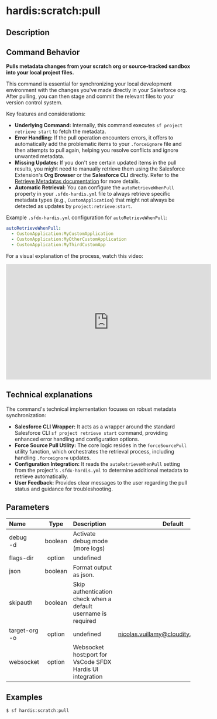<!-- This file has been generated with command 'sf hardis:doc:plugin:generate'. Please do not update it manually or it may be overwritten -->
# hardis:scratch:pull

## Description


## Command Behavior

**Pulls metadata changes from your scratch org or source-tracked sandbox into your local project files.**

This command is essential for synchronizing your local development environment with the changes you've made directly in your Salesforce org. After pulling, you can then stage and commit the relevant files to your version control system.

Key features and considerations:

- **Underlying Command:** Internally, this command executes `sf project retrieve start` to fetch the metadata.
- **Error Handling:** If the pull operation encounters errors, it offers to automatically add the problematic items to your `.forceignore` file and then attempts to pull again, helping you resolve conflicts and ignore unwanted metadata.
- **Missing Updates:** If you don't see certain updated items in the pull results, you might need to manually retrieve them using the Salesforce Extension's **Org Browser** or the **Salesforce CLI** directly. Refer to the [Retrieve Metadatas documentation](https://sfdx-hardis.cloudity.com/salesforce-ci-cd-publish-task/#retrieve-metadatas) for more details.
- **Automatic Retrieval:** You can configure the `autoRetrieveWhenPull` property in your `.sfdx-hardis.yml` file to always retrieve specific metadata types (e.g., `CustomApplication`) that might not always be detected as updates by `project:retrieve:start`.

Example `.sfdx-hardis.yml` configuration for `autoRetrieveWhenPull`:
```yaml
autoRetrieveWhenPull:
  - CustomApplication:MyCustomApplication
  - CustomApplication:MyOtherCustomApplication
  - CustomApplication:MyThirdCustomApp
```

For a visual explanation of the process, watch this video:

<iframe width="560" height="315" src="https://www.youtube.com/embed/Ik6whtflmfY" title="YouTube video player" frameborder="0" allow="accelerometer; autoplay; clipboard-write; encrypted-media; gyroscope; picture-in-picture" allowfullscreen></iframe>

## Technical explanations

The command's technical implementation focuses on robust metadata synchronization:

- **Salesforce CLI Wrapper:** It acts as a wrapper around the standard Salesforce CLI `sf project retrieve start` command, providing enhanced error handling and configuration options.
- **Force Source Pull Utility:** The core logic resides in the `forceSourcePull` utility function, which orchestrates the retrieval process, including handling `.forceignore` updates.
- **Configuration Integration:** It reads the `autoRetrieveWhenPull` setting from the project's `.sfdx-hardis.yml` to determine additional metadata to retrieve automatically.
- **User Feedback:** Provides clear messages to the user regarding the pull status and guidance for troubleshooting.


## Parameters

|Name|Type|Description|Default|Required|Options|
|:---|:--:|:----------|:-----:|:------:|:-----:|
|debug<br/>-d|boolean|Activate debug mode (more logs)||||
|flags-dir|option|undefined||||
|json|boolean|Format output as json.||||
|skipauth|boolean|Skip authentication check when a default username is required||||
|target-org<br/>-o|option|undefined|nicolas.vuillamy@cloudity.com.playnico|||
|websocket|option|Websocket host:port for VsCode SFDX Hardis UI integration||||

## Examples

```shell
$ sf hardis:scratch:pull
```


